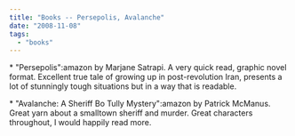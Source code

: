 ```yaml
---
title: "Books -- Persepolis, Avalanche"
date: "2008-11-08"
tags: 
  - "books"
---
```


\* "Persepolis":amazon by Marjane Satrapi. A very quick read, graphic novel format. Excellent true tale of growing up in post-revolution Iran, presents a lot of stunningly tough situations but in a way that is readable.

\* "Avalanche: A Sheriff Bo Tully Mystery":amazon by Patrick McManus. Great yarn about a smalltown sheriff and murder. Great characters throughout, I would happily read more.
